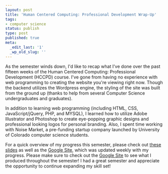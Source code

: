 ```yaml
---
layout: post
title: 'Human Centered Computing: Professional Development Wrap-Up'
tags:
- computer science
status: publish
type: post
published: true
meta:
  _edit_last: '1'
  _wp_old_slug: ''
---
```

As the semester winds down, I'd like to recap what I've done over the past fifteen weeks of the Human Centered Computing: Professional Development (HCCPD) course. I've gone from having no experience with web programming to creating the website you're viewing right now. Though the backend utilizes the Wordpress engine, the styling of the site was built from the ground up (thanks to help from several Computer Science undergraduates and graduates). 

In addition to learning web programming (including HTML, CSS, JavaScript/jQuery, PHP, and MYSQL), I learned how to utilize Adobe Illustrator and Photoshop to create eye-popping graphic designs and professional looking logos for personal branding. Also, I spent time working with Noise Market, a pre-funding startup company launched by University of Colorado computer science students.

For a quick overview of my progress this semester, please check out [these slides](http://csel.cs.colorado.edu/~limmer/hosted/finalPresentation.pdf) as well as the [Google Site](https://sites.google.com/site/hccpdforum/home/ben-limmer-s-updates), which was updated weekly with my progress. Please make sure to check out the [Google Site](https://sites.google.com/site/hccpdforum/home/ben-limmer-s-updates) to see what I produced throughout the semester! I had a great semester and appreciate the opportunity to continue expanding my skill set!